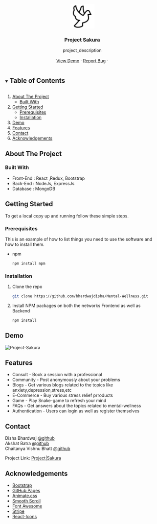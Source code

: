<!-- PROJECT LOGO -->
<br />
<p align="center">
  <a href="https://github.com/bhardwajdisha/Mental-Wellness">
    <img src="images/logo1.png" alt="Logo" width="80" height="80" color='white'>
  </a>

  <h3 align="center">Project Sakura</h3>

  <p align="center">
    project_description
    <br />
    <br />
    <a href="https://modest-ride-5e0945.netlify.app/">View Demo</a>
    ·
    <a href="https://github.com/bhardwajdisha/Mental-Wellness/issues">Report Bug</a>
    ·
  </p>
</p>
<!-- TABLE OF CONTENTS -->
<details open="open">
  <summary><h2 style="display: inline-block">Table of Contents</h2></summary>
  <ol>
    <li>
      <a href="#about-the-project">About The Project</a>
      <ul>
        <li><a href="#built-with">Built With</a></li>
      </ul>
    </li>
    <li>
      <a href="#getting-started">Getting Started</a>
      <ul>
        <li><a href="#prerequisites">Prerequisites</a></li>
        <li><a href="#installation">Installation</a></li>
      </ul>
    </li>
    <li><a href="#demo">Demo</a></li>
    <li><a href="#features">Features</a></li>
    <li><a href="#contact">Contact</a></li>
    <li><a href="#acknowledgements">Acknowledgements</a></li>
  </ol>
</details>

<!-- ABOUT THE PROJECT -->
## About The Project

### Built With
<ul>
    <li> Front-End : React ,Redux, Bootstrap </li>
    <li>Back-End : NodeJs, ExpressJs</li>
    <li>Database : MongoDB</li>
</ul>

<!-- GETTING STARTED -->
## Getting Started

To get a local copy up and running follow these simple steps.

### Prerequisites

This is an example of how to list things you need to use the software and how to install them.
* npm
  ```sh
  npm install npm
  ```

### Installation

1. Clone the repo
   ```sh
   git clone https://github.com/bhardwajdisha/Mental-Wellness.git
   ```
2. Install NPM packages on both the networks Frontend as well as Backend
   ```sh
   npm install
   ```

<!-- Demo EXAMPLES -->
## Demo

![Project-Sakura](https://user-images.githubusercontent.com/67470541/120091922-ed5dc780-c12c-11eb-89c7-821d399a7f17.gif)


<!-- Features-->
## Features

- Consult    - Book a session with a professional
- Community  - Post anonymously about your problems
- Blogs      - Get various blogs related to the topics like anxiety,depression,stress,etc
- E-Commerce - Buy various stress relief prroducts
- Game       - Play Snake-game to refresh your mind
- FAQs       - Get answers about the topics related to mental-wellness
- Authentication - Users can login as well as register themselves


<!-- CONTACT -->
## Contact

Disha Bhardwaj  [@github](https://github.com/bhardwajdisha) 
<br>
Akshat Batra  [@github](https://github.com/Akshat-Batra) 
<br>
Chaitanya Vishnu Bhatt [@github](https://github.com/CzarCVB)

Project Link: [Project|Sakura](https://github.com/bhardwajdisha/Mental-Wellness)

<!-- ACKNOWLEDGEMENTS -->
## Acknowledgements
* [Bootstrap](https://getbootstrap.com/)
* [GitHub Pages](https://pages.github.com)
* [Animate.css](https://daneden.github.io/animate.css)
* [Smooth Scroll](https://github.com/cferdinandi/smooth-scroll)
* [Font Awesome](https://fontawesome.com)
* [Stripe](https://stripe.com/en-in)
* [React-Icons](https://react-icons.github.io/react-icons/)
